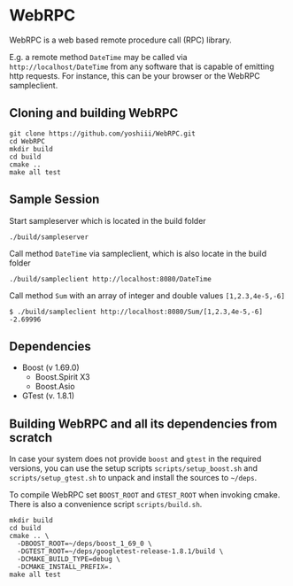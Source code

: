 # WebRPC

WebRPC is a web based remote procedure call (RPC) library.

E.g. a remote method `DateTime` may be called via `http://localhost/DateTime` from any software that is capable of emitting http requests. For instance, this can be your browser or the WebRPC sampleclient.

## Cloning and building WebRPC

    git clone https://github.com/yoshiii/WebRPC.git
    cd WebRPC
    mkdir build
    cd build
    cmake ..
    make all test

## Sample Session

Start sampleserver which is located in the build folder

    ./build/sampleserver

Call method `DateTime` via sampleclient, which is also locate in the build folder

    ./build/sampleclient http://localhost:8080/DateTime

Call method `Sum` with an array of integer and double values `[1,2.3,4e-5,-6]`

    $ ./build/sampleclient http://localhost:8080/Sum/[1,2.3,4e-5,-6]
    -2.69996

## Dependencies

- Boost (v 1.69.0)
  - Boost.Spirit X3
  - Boost.Asio
- GTest (v. 1.8.1)

## Building WebRPC and all its dependencies from scratch

In case your system does not provide `boost` and `gtest` in the required versions, you can use the setup scripts `scripts/setup_boost.sh` and `scripts/setup_gtest.sh` to unpack and install the sources to `~/deps`.

To compile WebRPC set `BOOST_ROOT` and `GTEST_ROOT` when invoking cmake. There is also a convenience script `scripts/build.sh`.

    mkdir build
    cd build
    cmake .. \
      -DBOOST_ROOT=~/deps/boost_1_69_0 \
      -DGTEST_ROOT=~/deps/googletest-release-1.8.1/build \
      -DCMAKE_BUILD_TYPE=debug \
      -DCMAKE_INSTALL_PREFIX=.
    make all test
